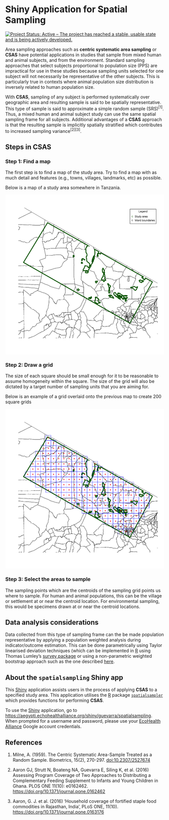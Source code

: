 
<!-- README.md is generated from README.Rmd. Please edit that file -->

# Shiny Application for Spatial Sampling

<!-- badges: start -->

[![Project Status: Active – The project has reached a stable, usable
state and is being actively
developed.](https://www.repostatus.org/badges/latest/active.svg)](https://www.repostatus.org/#active)
<!-- badges: end -->

Area sampling approaches such as **centric systematic area sampling** or
**CSAS** have potential applications in studies that sample from mixed
human and animal subjects, and from the environment. Standard sampling
approaches that select subjects proportional to population size (PPS)
are impractical for use in these studies because sampling units selected
for one subject will not necessarily be representative of the other
subjects. This is particularly true in contexts where animal population
size distribution is inversely related to human population size.

With **CSAS**, sampling of any subject is performed systematically over
geographic area and resulting sample is said to be spatially
representative. This type of sample is said to approximate a simple
random sample (SRS)<sup>\[1\]</sup>. Thus, a mixed human and animal
subject study can use the same spatial sampling frame for all subjects.
Additional advantages of a **CSAS** approach is that the resulting
sample is implicitly spatially stratified which contributes to increased
sampling variance<sup>\[2\]\[3\]</sup>.

## Steps in CSAS

### Step 1: Find a map

The first step is to find a map of the study area. Try to find a map
with as much detail and features (e.g., towns, villages, landmarks, etc)
as possible.

Below is a map of a study area somewhere in Tanzania.

<img src="README_files/figure-gfm/step1-1.png" style="display: block; margin: auto;" />

### Step 2: Draw a grid

The size of each square should be small enough for it to be reasonable
to assume homogeneity within the square. The size of the grid will also
be dictated by a target number of sampling units that you are aiming
for.

Below is an example of a grid overlaid onto the previous map to create
200 square grids

<img src="README_files/figure-gfm/step2-1.png" style="display: block; margin: auto;" />

### Step 3: Select the areas to sample

The sampling points which are the centroids of the sampling grid points
us where to sample. For human and animal populations, this can be the
village or settlement at or near the centroid location. For
environmental sampling, this would be specimens drawn at or near the
centroid locations.

## Data analysis considerations

Data collected from this type of sampling frame can the be made
population representative by applying a population weighted analysis
during indicator/outcome estimation. This can be done parametrically
using Taylor linearised deviation techniques (which can be implemented
in [R](https://cran.r-project.org) using Thomas Lumley’s [survey
package](https://cran.r-project.org/web/packages/survey/survey.pdf) or
using a non-parametric weighted bootstrap approach such as the one
described [here](https://github.com/rapidsurvys/bbw).

## About the `spatialsampling` Shiny app

This [Shiny](https://cran.r-project.org/web/packages/survey/survey.pdf)
application assists users in the process of applying **CSAS** to a
specified study area. This application utilises the
[R](https://cran.r-project.org) package
[`spatialsampler`](https://github.com/spatialworks/spatialsampler) which
provides functions for performing **CSAS**.

To use the
[Shiny](https://cran.r-project.org/web/packages/survey/survey.pdf)
application, go to
<https://aegypti.echohealthalliance.org/shiny/guevarra/spatialsampling>.
When prompted for a username and password, please use your [EcoHealth
Alliance](https://www.ecohealthalliance.org) Google account credentials.

## References

1.  Milne, A. (1959). The Centric Systematic Area-Sample Treated as a
    Random Sample. Biometrics, 15(2), 270-297. <doi:10.2307/2527674>

2.  Aaron GJ, Strutt N, Boateng NA, Guevarra E, Siling K, et al. (2016)
    Assessing Program Coverage of Two Approaches to Distributing a
    Complementary Feeding Supplement to Infants and Young Children in
    Ghana. PLOS ONE 11(10): e0162462.
    <https://doi.org/10.1371/journal.pone.0162462>

3.  Aaron, G. J. et al. (2016) ‘Household coverage of fortified staple
    food commodities in Rajasthan, India’, PLoS ONE, 11(10).
    <https://doi.org/10.1371/journal.pone.0163176>
